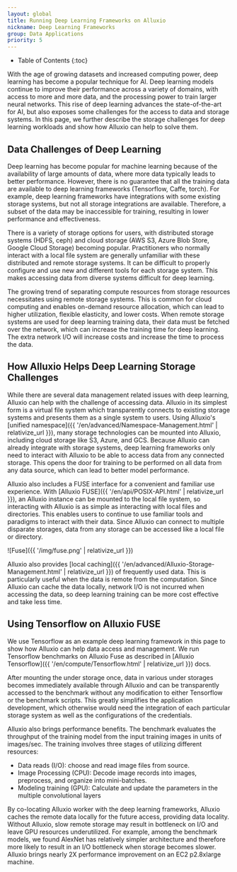 ```yaml
---
layout: global
title: Running Deep Learning Frameworks on Alluxio
nickname: Deep Learning Frameworks
group: Data Applications
priority: 5
---
```


* Table of Contents
{:toc}

With the age of growing datasets and increased computing power, deep learning has become a popular
technique for AI. Deep learning models continue to improve their performance across a variety of
domains, with access to more and more data, and the processing power to train larger neural
networks. This rise of deep learning advances the state-of-the-art for AI, but also exposes some
challenges for the access to data and storage systems. In this page, we further describe the
storage challenges for deep learning workloads and show how Alluxio can help to solve them.

## Data Challenges of Deep Learning

Deep learning has become popular for machine learning because of the availability of large amounts
of data, where more data typically leads to better performance. However, there is no guarantee that
all the training data are available to deep learning frameworks (Tensorflow, Caffe, torch). For
example, deep learning frameworks have integrations with some existing storage systems, but not
all storage integrations are available. Therefore, a subset of the data may be inaccessible for
training, resulting in lower performance and effectiveness.

There is a variety of storage options for users, with distributed storage systems (HDFS,
ceph) and cloud storage (AWS S3, Azure Blob Store, Google Cloud Storage) becoming popular.
Practitioners who normally interact with a local file system are generally unfamiliar with
these distributed and remote storage systems. It can be difficult to properly
configure and use new and different tools for each storage system. This makes accessing data from
diverse systems difficult for deep learning.

The growing trend of separating compute resources from storage resources necessitates
using remote storage systems. This is common for cloud computing and enables on-demand resource
allocation, which can lead to higher utilization, flexible elasticity, and lower costs.
When remote storage systems are used for deep learning training data, their data must be
fetched over the network, which can increase the training time for deep learning. The extra
network I/O will increase costs and increase the time to process the data.

## How Alluxio Helps Deep Learning Storage Challenges

While there are several data management related issues with deep learning, Alluxio can help with
the challenge of accessing data. Alluxio in its simplest form is a virtual file system which
transparently connects to existing storage systems and presents them as a single system to users.
Using Alluxio's [unified namespace]({{ '/en/advanced/Namespace-Management.html' | relativize_url }}),
many storage technologies can be mounted into Alluxio, including cloud storage like S3, Azure, and
GCS. Because Alluxio can already integrate with storage systems, deep learning frameworks only need
to interact with Alluxio to be able to access data from any connected storage. This opens the door
for training to be performed on all data from any data source, which can lead to better model
performance.

Alluxio also includes a FUSE interface for a convenient and familiar use experience. With [Alluxio
FUSE]({{ '/en/api/POSIX-API.html' | relativize_url }}), an Alluxio instance can
be mounted to the local file system, so interacting with Alluxio is as simple as interacting with
local files and directories. This enables users to continue to use familiar tools and paradigms to
interact with their data. Since Alluxio can connect to multiple disparate storages, data from any
storage can be accessed like a local file or directory.

![Fuse]({{ '/img/fuse.png' | relativize_url }})

Alluxio also provides
[local caching]({{ '/en/advanced/Alluxio-Storage-Management.html' | relativize_url }}) of frequently
used data. This is particularly useful
when the data is remote from the computation. Since Alluxio can cache the data locally,
network I/O is not incurred when accessing the data,
so deep learning training can be more cost effective and take less time.

## Using Tensorflow on Alluxio FUSE

We use Tensorflow as an example deep learning framework in this page to show how Alluxio can help
data access and management. We run Tensorflow benchmarks on Alluxio Fuse as described in
[Alluxio Tensorflow]({{ '/en/compute/Tensorflow.html' | relativize_url }}) docs.

After mounting the under storage once, data in various under storages becomes immediately
available through Alluxio and can be transparently accessed to the benchmark without any
modification to either Tensorflow or the benchmark scripts. This greatly simplifies the
application development, which otherwise would need the integration of each particular storage
system as well as the configurations of the credentials.

Alluxio also brings performance benefits.
The benchmark evaluates the throughput of the training model from the input training images in
units of images/sec. The training involves three stages of utilizing different resources:
 - Data reads (I/O): choose and read image files from source.
 - Image Processing (CPU): Decode image records into images, preprocess, and organize into
 mini-batches.
 - Modeling training (GPU): Calculate and update the parameters in the multiple convolutional
 layers

By co-locating Alluxio worker with the deep learning frameworks, Alluxio caches the remote data
locally for the future access, providing data locality. Without Alluxio, slow remote
storage may result in bottleneck on I/O and leave GPU resources underutilized. For
example, among the benchmark models, we found AlexNet has relatively simpler architecture and
therefore more likely to result in an I/O bottleneck when storage becomes slower. Alluxio
brings nearly 2X performance improvement on an EC2 p2.8xlarge machine.
